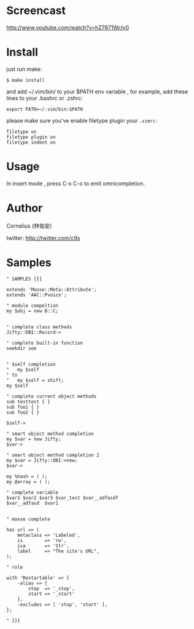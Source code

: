 
Screencast
==========

http://www.youtube.com/watch?v=hZ7871WcIv0

Install
========

just run make:

    $ make install

and add ~/.vim/bin/ to your $PATH env variable , for example, add these lines to your .bashrc or .zshrc:

    export PATH=~/.vim/bin:$PATH

please make sure you've enable filetype plugin your `.vimrc`:

    filetype on
    filetype plugin on
    filetype indent on

Usage
=====

In insert mode , press C-x C-o to emit omnicompletion.


Author
======

Cornelius (林佑安) 

twitter:  http://twitter.com/c9s

Samples
=======


    " SAMPLES {{{

    extends 'Moose::Meta::Attribute';
    extends 'AAC::Pvoice';

    " module compeltion
    my $obj = new B::C;


    " complete class methods
    Jifty::DBI::Record->

    " complete built-in function
    seekdir see


    " $self completion
    "   my $self
    " to 
    "   my $self = shift;
    my $self

    " complete current object methods
    sub testtest { }
    sub foo1 { }
    sub foo2 { }

    $self->

    " smart object method completion
    my $var = new Jifty;
    $var->

    " smart object method completion 2
    my $var = Jifty::DBI->new;
    $var->

    my %hash = ( );
    my @array = ( );

    " complete variable
    $var1 $var2 $var3 $var_test $var__adfasdf
    $var__adfasd  $var1 


    " moose complete

    has url => (
        metaclass => 'Labeled',
        is        => 'rw',
        isa       => 'Str',
        label     => "The site's URL",
    );

    " role

    with 'Restartable' => {
        -alias => {
            stop  => '_stop',
            start => '_start'
        },
        -excludes => [ 'stop', 'start' ],
    };

    " }}}
